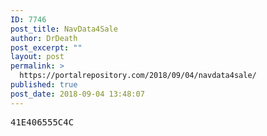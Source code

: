 ```yaml
---
ID: 7746
post_title: NavData4Sale
author: DrDeath
post_excerpt: ""
layout: post
permalink: >
  https://portalrepository.com/2018/09/04/navdata4sale/
published: true
post_date: 2018-09-04 13:48:07
---
```

<pre>41E406555C4C</pre>